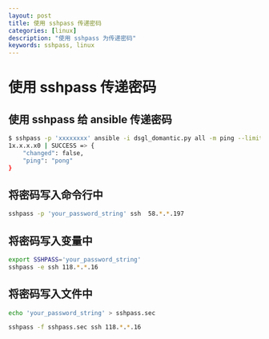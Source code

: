 ```yaml
---
layout: post
title: 使用 sshpass 传递密码
categories: [linux]
description: "使用 sshpass 为传递密码"
keywords: sshpass, linux
---
```


# 使用 sshpass 传递密码


## 使用 sshpass 给 ansible 传递密码

```bash
$ sshpass -p 'xxxxxxxx' ansible -i dsgl_domantic.py all -m ping --limit=1x.x.x.x0 -u root --ask-pass
1x.x.x.x0 | SUCCESS => {
    "changed": false, 
    "ping": "pong"
}
```

## 将密码写入命令行中

```bash
sshpass -p 'your_password_string' ssh  58.*.*.197

```

## 将密码写入变量中

```bash
export SSHPASS='your_password_string'
sshpass -e ssh 118.*.*.16
```

## 将密码写入文件中

```bash
echo 'your_password_string' > sshpass.sec

sshpass -f sshpass.sec ssh 118.*.*.16
```